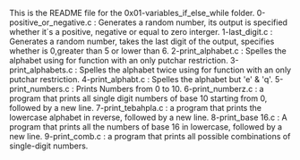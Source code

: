 This is the README file for the 0x01-variables_if_else_while folder.
0-positive_or_negative.c : Generates a random number, its output is specified whether it´s a positive, negative or equal to zero interger.
1-last_digit.c : Generates a random number, takes the last digit of the output, specifies whether is 0,greater than 5 or lower than 6.
2-print_alphabet.c : Spelles the alphabet using for function with an only putchar restriction.
3-print_alphabets.c : Spelles the alphabet twice using for function with an only putchar restriction.
4-print_alphabt.c : Spelles the alphabet but 'e' & 'q'.
5-print_numbers.c : Prints Numbers from 0 to 10.
6-print_numberz.c : a program that prints all single digit numbers of base 10 starting from 0, followed by a new line.
7-print_tebahpla.c : a program that prints the lowercase alphabet in reverse, followed by a new line.
8-print_base 16.c : A program that prints all the numbers of base 16 in lowercase, followed by a new line.
9-print_comb.c : a program that prints all possible combinations of single-digit numbers.

